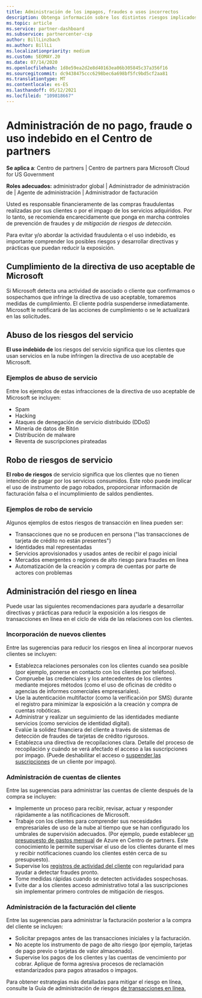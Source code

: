 ```yaml
---
title: Administración de los impagos, fraudes o usos incorrectos
description: Obtenga información sobre los distintos riesgos implicados en las transacciones en línea y los procedimientos recomendados para administrar y mitigar esos riesgos en Centro de partners.
ms.topic: article
ms.service: partner-dashboard
ms.subservice: partnercenter-csp
author: BillLinzbach
ms.author: BillLi
ms.localizationpriority: medium
ms.custom: SEOMAY.20
ms.date: 07/14/2020
ms.openlocfilehash: 1d8e59ea2d2e8d40163ea06b305845c37a356f16
ms.sourcegitcommit: dc9438475ccc6298bec6a698bf5fc9bd5cf2aa81
ms.translationtype: MT
ms.contentlocale: es-ES
ms.lasthandoff: 05/12/2021
ms.locfileid: "109818667"
---
```

# <a name="managing-non-payment-fraud-or-misuse-in-partner-center"></a>Administración de no pago, fraude o uso indebido en el Centro de partners

**Se aplica a**: Centro de partners | Centro de partners para Microsoft Cloud for US Government

**Roles adecuados:** administrador global | Administrador de administración de | Agente de administración | Administrador de facturación

Usted es responsable financieramente de las compras fraudulentas realizadas por sus clientes o por el impago de los servicios adquiridos. Por lo tanto, se recomienda encarecidamente que ponga en marcha controles de prevención de fraudes y *de mitigación de riesgos de detección.*

Para evitar y/o abordar la actividad fraudulenta o el uso indebido, es importante comprender los posibles riesgos y desarrollar directivas y prácticas que puedan reducir la exposición.

## <a name="enforcement-of-microsoft-acceptable-use-policy"></a>Cumplimiento de la directiva de uso aceptable de Microsoft

Si Microsoft detecta una actividad de asociado o cliente que confirmamos o sospechamos que infringe la directiva de uso aceptable, tomaremos medidas de cumplimiento. El cliente podría suspenderse inmediatamente. Microsoft le notificará de las acciones de cumplimiento o se le actualizará en las solicitudes.

## <a name="abuse-of-service-risks"></a>Abuso de los riesgos del servicio

**El uso indebido de** los riesgos del servicio significa que los clientes que usan servicios en la nube infringen la directiva de uso aceptable de Microsoft.

### <a name="examples-of-abuse-of-service"></a>Ejemplos de abuso de servicio

Entre los ejemplos de estas infracciones de la directiva de uso aceptable de Microsoft se incluyen:

- Spam
- Hacking
- Ataques de denegación de servicio distribuido (DDoS)
- Minería de datos de Bitón
- Distribución de malware
- Reventa de suscripciones pirateadas

## <a name="theft-of-service-risks"></a>Robo de riesgos de servicio

**El robo de riesgos** de servicio significa que los clientes que no tienen intención de pagar por los servicios consumidos. Este robo puede implicar el uso de instrumento de pago robados, proporcionar información de facturación falsa o el incumplimiento de saldos pendientes.

### <a name="examples-of-service-theft"></a>Ejemplos de robo de servicio

Algunos ejemplos de estos riesgos de transacción en línea pueden ser:

- Transacciones que no se producen en persona ("las transacciones de tarjeta de crédito no están presentes")
- Identidades mal representadas
- Servicios aprovisionados y usados antes de recibir el pago inicial
- Mercados emergentes o regiones de alto riesgo para fraudes en línea
- Automatización de la creación y compra de cuentas por parte de actores con problemas

## <a name="managing-online-risk"></a>Administración del riesgo en línea

Puede usar las siguientes recomendaciones para ayudarle a desarrollar directivas y prácticas para reducir la exposición a los riesgos de transacciones en línea en el ciclo de vida de las relaciones con los clientes.

### <a name="onboarding-new-customers"></a>Incorporación de nuevos clientes

Entre las sugerencias para reducir los riesgos en línea al incorporar nuevos clientes se incluyen:

- Establezca relaciones personales con los clientes cuando sea posible (por ejemplo, ponerse en contacto con los clientes por teléfono).
- Compruebe las credenciales y los antecedentes de los clientes mediante mejores métodos (como el uso de oficinas de crédito o agencias de informes comerciales empresariales).
- Use la autenticación multifactor (como la verificación por SMS) durante el registro para minimizar la exposición a la creación y compra de cuentas robóticas.
- Administrar y realizar un seguimiento de las identidades mediante servicios (como servicios de identidad digital).
- Evalúe la solidez financiera del cliente a través de sistemas de detección de fraudes de tarjetas de crédito rigurosos.
- Establezca una directiva de recopilaciones clara. Detalle del proceso de recopilación y cuándo se verá afectado el acceso a las suscripciones por impago. (Puede deshabilitar el acceso o [suspender las suscripciones](create-a-new-subscription.md#suspend-a-subscription) de un cliente por impago).

### <a name="managing-customer-accounts"></a>Administración de cuentas de clientes

Entre las sugerencias para administrar las cuentas de cliente después de la compra se incluyen:

- Implemente un proceso para recibir, revisar, actuar y responder rápidamente a las notificaciones de Microsoft.
- Trabaje con los clientes para comprender sus necesidades empresariales de uso de la nube al tiempo que se han configurado los umbrales de supervisión adecuados. (Por ejemplo, puede establecer [un presupuesto de gastos mensual](set-an-azure-spending-budget-for-your-customers.md) de Azure en Centro de partners. Este conocimiento le permite supervisar el uso de los clientes durante el mes y recibir notificaciones cuando los clientes estén cerca de su presupuesto).
- Supervise los [registros de actividad del cliente](activity-logs.md) con regularidad para ayudar a detectar fraudes pronto.
- Tome medidas rápidas cuando se detecten actividades sospechosas.
- Evite dar a los clientes acceso administrativo total a las suscripciones sin implementar primero controles de mitigación de riesgos.

### <a name="managing-customer-billing"></a>Administración de la facturación del cliente

Entre las sugerencias para administrar la facturación posterior a la compra del cliente se incluyen:

- Solicitar prepagos antes de las transacciones iniciales y la facturación.
- No acepte los instrumento de pago de alto riesgo (por ejemplo, tarjetas de pago previo o tarjetas de valor almacenado).
- Supervise los pagos de los clientes y las cuentas de vencimiento por cobrar. Aplique de forma agresiva procesos de reclamación estandarizados para pagos atrasados o impagos.

Para obtener estrategias más detalladas para mitigar el riesgo en línea, consulte la Guía de administración de riesgos [de transacciones en línea.](https://query.prod.cms.rt.microsoft.com/cms/api/am/binary/RE4Bhtt)
